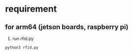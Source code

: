 # requirement 
## for arm64 (jetson boards, raspberry pi)

1. run rfid.py 
```
python3 rfid.py
```


